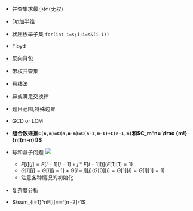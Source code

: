- 并查集求最小环(无权)
- Dp加半维
- 状压枚举子集 `for(int i=s;i;i=s&(i-1))`
- Floyd
- 反向背包
- 带权并查集
- 悬线法
- 异或满足交换律
- 题目范围,特殊边界
- GCD or LCM
- **组合数递推`C(n,m)=C(n,n-m)=C(n-1,m-1)+C(n-1,m)`和$C_m^n= \frac {m!}{n!(m-n)!}$**
- 球和盒子问题
![](https://s1.ax1x.com/2018/10/12/itXzw9.jpg)

	- $F[i][j]=F[i-1][j-1]+j*F[i-1][j](F[1][1]=1)$
	- $G[i][j]=G[i][j-1]+G[i-j][j](G[0][i]=G[1][i]=G[i][1]=1)$
	- 注意各种情况的初始化

- 复杂度分析
- $\sum_{i=1}^nF[i]==f[n+2]-1$
<!--stackedit_data:
eyJoaXN0b3J5IjpbLTE0NTk3ODkxMzAsMzIwMzI2MzYsMTcxNT
c1MTY5OCwxMTExMTc4MTM4LDExMzk5NTE4NzYsLTQ5OTQxNDU4
LDEyNjg4NDcwMDUsLTExNzkzMjY4NDgsNDA4NzM5NDMwLDE1Mj
MzMjg4MjksLTE0MzE0NTk0NjksLTE4NDg3MjEwMjUsLTc5NzQ3
NTQzMiwtOTU2NzczNzAzLDc3MzE1MDc5OCwyMTMyNjYwNjc5LD
cyMDIxODY5NywxMjI3NTYxMzA4LC0yMDA3MTEwNTM4LC0yMDcw
MDk3MjAxXX0=
-->